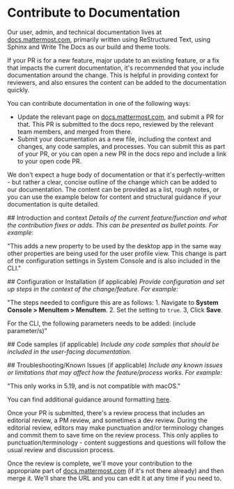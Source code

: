 # Contribute to Documentation

Our user, admin, and technical documentation lives at [docs.mattermost.com](https://docs.mattermost.com), primarily written using ReStructured Text, using Sphinx and Write The Docs as our build and theme tools.

If your PR is for a new feature, major update to an existing feature, or a fix that impacts the current documentation, it's recommended that you include documentation around the change. This is helpful in providing context for reviewers, and also ensures the content can be added to the documentation quickly.

You can contribute documentation in one of the following ways:

* Update the relevant page on [docs.mattermost.com](https://docs.mattermost.com), and submit a PR for that. This PR is submitted to the docs repo, reviewed by the relevant team members, and merged from there.
* Submit your documentation as a new file, including the context and changes, any code samples, and processes. You can submit this as part of your PR, or you can open a new PR in the docs repo and include a link to your open code PR.

We don't expect a huge body of documentation or that it's perfectly-written - but rather a clear, concise outline of the change which can be added to our documentation. The content can be provided as a list, rough notes, or you can use the example below for content and structural guidance if your documentation is quite detailed.

\#\# Introduction and context _Details of the current feature/function and what the contribution fixes or adds. This can be presented as bullet points. For example:_

"This adds a new property to be used by the desktop app in the same way other properties are being used for the user profile view. This change is part of the configuration settings in System Console and is also included in the CLI."

\#\# Configuration or Installation \(if applicable\) _Provide configuration and set up steps in the context of the change/feature. For example:_

"The steps needed to configure this are as follows: 1. Navigate to **System Console &gt; MenuItem &gt; MenuItem**. 2. Set the setting to `true`. 3, Click **Save**.

For the CLI, the following parameters needs to be added: \(include parameter/s\)"

\#\# Code samples \(if applicable\) _Include any code samples that should be included in the user-facing documentation._

\#\# Troubleshooting/Known Issues \(if applicable\) _Include any known issues or limitations that may affect how the feature/process works. For example:_

"This only works in 5.19, and is not compatible with macOS."

You can find additional guidance around formatting [here](https://docs.mattermost.com/help/messaging/formatting-text.html#headings).

Once your PR is submitted, there's a review process that includes an editorial review, a PM review, and sometimes a dev review. During the editorial review, editors may make punctuation and/or terminology changes and commit them to save time on the review process. This only applies to punctuation/terminology - content suggestions and questions will follow the usual review and discussion process.

Once the review is complete, we'll move your contribution to the appropriate part of [docs.mattermost.com](https://docs.mattermost.com) \(if it's not there already\) and then merge it. We'll share the URL and you can edit it at any time if you need to.

